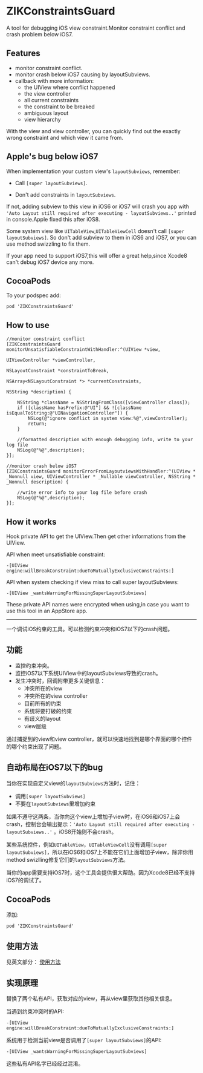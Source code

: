 # ZIKConstraintsGuard
A tool for debugging iOS view constraint.Monitor constraint conflict and crash problem below iOS7.

## Features

* monitor constraint conflict.
* monitor crash below iOS7 causing by layoutSubviews.
* callback with more information: 
	* the UIView where conflict happened
	* the view controller
	* all current constraints
	* the constraint to be breaked
	* ambiguous layout
	* view hierarchy

With the view and view controller, you can quickly find out the exactly wrong constraint and which view it came from.

## Apple's bug below iOS7

When implementation your custom view's `layoutSubviews`, remember:
 
* Call `[super layoutSubviews]`.
 
* Don't add constraints in `layoutSubviews`.
 
If not, adding subview to this view in iOS6 or iOS7 will crash you app with `'Auto Layout still required after executing - layoutSubviews..'` printed in console.Apple fixed this after iOS8.
 
Some system view like `UITableView`,`UITableViewCell` doesn't call `[super layoutSubviews]`. So don't add subview to them in iOS6 and iOS7, or you can use method swizzling to fix them.

If your app need to support iOS7,this will offer a great help,since Xcode8 can't debug iOS7 device any more.

## CocoaPods

To your podspec add:

```
pod 'ZIKConstraintsGuard'
```

## <a name="how-to-use"></a>How to use

```
//monitor constraint conflict
[ZIKConstraintsGuard monitorUnsatisfiableConstraintWithHandler:^(UIView *view, 
																 UIViewController *viewController, 
																 NSLayoutConstraint *constraintToBreak, 
																 NSArray<NSLayoutConstraint *> *currentConstraints, 
																 NSString *description) {
        
    NSString *className = NSStringFromClass([viewController class]);
    if ([className hasPrefix:@"UI"] && ![className isEqualToString:@"UINavigationController"]) {
        NSLog(@"ignore conflict in system view:%@",viewController);
        return;
    }
    
    //formatted description with enough debugging info, write to your log file
    NSLog(@"%@",description);
}];
```

```
//monitor crash below iOS7
[ZIKConstraintsGuard monitorErrorFromLayoutviewsWithHandler:^(UIView * _Nonnull view, UIViewController * _Nullable viewController, NSString * _Nonnull description) {
        
    //write error info to your log file before crash
    NSLog(@"%@",description);
}];
```

## How it works

Hook private API to get the UIView.Then get other informations from the UIView.

API when meet unsatisfiable constraint:

```
-[UIView engine:willBreakConstraint:dueToMutuallyExclusiveConstraints:]
```

API when system checking if view miss to call super layoutSubviews:

```
-[UIView _wantsWarningForMissingSuperLayoutSubviews]
```
These private API names were encrypted when using,in case you want to use this tool in an AppStore app.
___

一个调试iOS约束的工具。可以检测约束冲突和iOS7以下的crash问题。

## 功能
* 监控约束冲突。
* 监控iOS7以下系统UIView中的layoutSubviews导致的crash。
* 发生冲突时，回调附带更多关键信息：
	* 冲突所在的view
	* 冲突所在的view controller
	* 目前所有的约束
	* 系统将要打破的约束
	* 有歧义的layout
	* view层级

通过捕捉到的view和view controller，就可以快速地找到是哪个界面的哪个控件的哪个约束出现了问题。

## 自动布局在iOS7以下的bug

当你在实现自定义view的`layoutSubviews`方法时，记住：

* 调用`[super layoutSubviews]`
* 不要在`layoutSubviews`里增加约束

如果不遵守这两条，当你向这个view上增加子view时，在iOS6和iOS7上会crash，控制台会输出提示：`'Auto Layout still required after executing - layoutSubviews..'` 。iOS8开始则不会crash。

某些系统控件，例如`UITableView`，`UITableViewCell`没有调用`[super layoutSubviews]`，所以在iOS6和iOS7上不能在它们上面增加子view，除非你用method swizlling修复它们的`layoutSubviews`方法。

当你的app需要支持iOS7时，这个工具会提供很大帮助。因为Xcode8已经不支持iOS7的调试了。

## CocoaPods

添加:

```
pod 'ZIKConstraintsGuard'
```

## 使用方法
见英文部分：
[使用方法](#how-to-use)

## 实现原理

替换了两个私有API，获取对应的view，再从view里获取其他相关信息。

当遇到约束冲突时的API:

```
-[UIView engine:willBreakConstraint:dueToMutuallyExclusiveConstraints:]
```

系统用于检测当前view是否调用了`[super layoutSubviews]`的API:

```
-[UIView _wantsWarningForMissingSuperLayoutSubviews]
```
这些私有API名字已经经过混淆。

